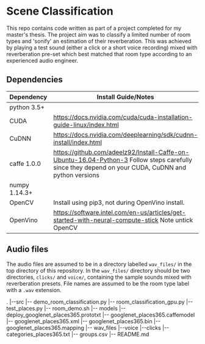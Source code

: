 # Scene Classification
This repo contains code written as part of a project completed for my master's thesis. The project aim was to classify a limited number of room types and 'sonify' an estimation of their reverberation. This was achieved by playing a test sound (either a click or a short voice recording) mixed with reverberation pre-set which best matched that room type according to an experienced audio engineer. 


## Dependencies
Dependency | Install Guide/Notes
-----------|--------------
python 3.5+ |
CUDA | https://docs.nvidia.com/cuda/cuda-installation-guide-linux/index.html 
CuDNN | https://docs.nvidia.com/deeplearning/sdk/cudnn-install/index.html
caffe 1.0.0 | https://github.com/adeelz92/Install-Caffe-on-Ubuntu-16.04-Python-3 Follow steps carefully since they depend on your CUDA, CuDNN and python versions
numpy 1.14.3+ |
OpenCV | Install using pip3, not during OpenVino install.
OpenVino | https://software.intel.com/en-us/articles/get-started-with-neural-compute-stick Note untick OpenCV

## Audio files
The audio files are assumed to be in a directory labelled `wav_files/` in the top directory of this repository. In the `wav_files/` directory should be two directories, `clicks/` and `voice/`, containing the sample sounds mixed with reverberation presets. File names are assumed to be the room type label with a `.wav` extension. 

.
|--src
	|-- demo_room_classification.py
	|-- room_classification_gpu.py
	|-- test_places.py
	|-- room_demo.sh
|-- models
	|-- deploy_googlenet_places365.prototxt
	|-- googlenet_places365.caffemodel
	|-- googlenet_places365.xml
	|-- googlenet_places365.bin
	|-- googlenet_places365.mapping
|-- wav_files
	|--voice
	|--clicks
|-- categories_places365.txt
|-- groups.csv
|-- README.md
